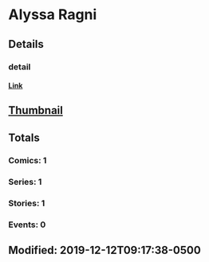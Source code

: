 # Alyssa  Ragni 
## Details
### detail
#### [Link](http://marvel.com/comics/creators/13983/alyssa_ragni?utm_campaign=apiRef&utm_source=225578a89fc76f3d20fbffda5d17a88d)
## [Thumbnail](http://i.annihil.us/u/prod/marvel/i/mg/b/40/image_not_available.jpg)
## Totals
### Comics: 1
### Series: 1
### Stories: 1
### Events: 0
## Modified: 2019-12-12T09:17:38-0500